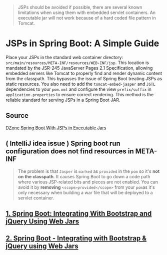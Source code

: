 > JSPs should be avoided if possible, there are several known limitations when using them with embedded servlet containers.
> An executable jar will not work because of a hard coded file pattern in Tomcat.

# JSPs in Spring Boot: A Simple Guide
Place your JSPs in the standard web container directory: `src/main/resources/META-INF/resources/WEB-INF/jsp`. 
This location is mandated by the JSR-245 JavaServer Pages 2.1 Specification, allowing embedded servers like Tomcat to properly find and render dynamic content from the classpath. 
This bypasses the issue of Spring Boot treating JSPs as static resources. You also need to add the `tomcat-embed-jasper` and `JSTL` dependencies to your `pom.xml` and configure the 
view `prefix/suffix` in `application.properties` to ensure correct rendering. This method is the reliable standard for serving JSPs in a Spring Boot JAR.

## Source
[DZone Spring Boot With JSPs in Executable Jars](https://dzone.com/articles/spring-boot-with-jsps-in-executable-jars-1)

## **( IntelliJ idea issue )** Spring boot run configuration does not find resources in META-INF 

>The problem is that `Jasper` is `marked` as `provided` in the `pom` so it's **not on the classpath**. It causes Spring Boot to go down a code path where various JSP-related bits and pieces are not enabled. You can avoid it by **removing** `<scope>provided</scope>` from your `pom`as it's only necessary when building a war file that will be deployed to a servlet container.

## [1. Spring Boot: Integrating With Bootstrap and jQuery Using Web Jars](https://dzone.com/articles/spring-boot-integrating-with-bootstrap-and-jquery)
## [2. Spring Boot - Integrating with Bootstrap & jQuery using Web Jars](https://www.springboottutorial.com/spring-boot-with-jquery-and-bootstrap-web-jars)

